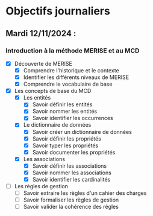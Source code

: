 # Objectifs journaliers

## Mardi 12/11/2024 :

### Introduction à la méthode MERISE et au MCD

- [x] Découverte de MERISE
  - [x] Comprendre l'historique et le contexte
  - [x] Identifier les différents niveaux de MERISE
  - [x] Comprendre le vocabulaire de base

- [x] Les concepts de base du MCD
  - [x] Les entités
    - [x] Savoir définir les entités
    - [x] Savoir nommer les entités
    - [x] Savoir identifier les occurrences
  
  - [x] Le dictionnaire de données
    - [x] Savoir créer un dictionnaire de données
    - [x] Savoir définir les propriétés
    - [x] Savoir typer les propriétés
    - [x] Savoir documenter les propriétés
  
  - [x] Les associations
    - [x] Savoir définir les associations
    - [x] Savoir nommer les associations
    - [x] Savoir identifier les cardinalités

- [ ] Les règles de gestion
  - [ ] Savoir extraire les règles d'un cahier des charges
  - [ ] Savoir formaliser les règles de gestion
  - [ ] Savoir valider la cohérence des règles
